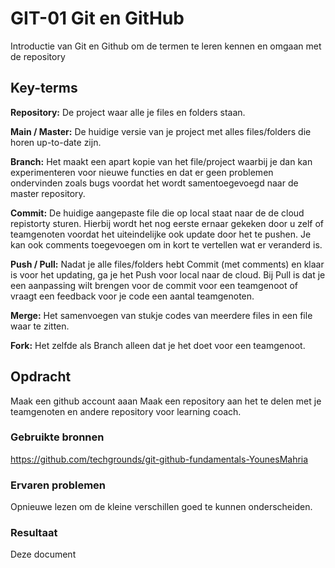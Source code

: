 # GIT-01 Git en GitHub
Introductie van Git en Github om de termen te leren kennen en omgaan met de repository

## Key-terms
**Repository:**
De project waar alle je files en folders staan.

**Main / Master:**
De huidige versie van je project met alles files/folders die horen up-to-date zijn.

**Branch:**
Het maakt een apart kopie van het file/project waarbij je dan kan experimenteren  voor nieuwe functies en dat er geen problemen ondervinden zoals bugs voordat het wordt samentoegevoegd naar de master repository. 

**Commit:**
De huidige aangepaste file die op local staat naar de de cloud repistorty sturen. Hierbij wordt het nog eerste ernaar gekeken door u zelf of teamgenoten voordat het uiteindelijke ook update door het te pushen. Je kan ook comments toegevoegen om in kort te vertellen wat er veranderd is.

**Push / Pull:**
Nadat je alle files/folders hebt Commit (met comments) en klaar is voor het updating, ga je het Push voor local naar de cloud. Bij Pull is dat je een aanpassing wilt brengen voor de commit voor een teamgenoot of vraagt een feedback voor je code een aantal teamgenoten.

**Merge:**
Het samenvoegen van stukje codes van meerdere files in een file waar te zitten.


**Fork:**
Het zelfde als Branch alleen dat je het doet voor een teamgenoot.


## Opdracht
Maak een github account aaan
Maak een repository aan het te delen met je teamgenoten en andere repository voor learning coach.

### Gebruikte bronnen
https://github.com/techgrounds/git-github-fundamentals-YounesMahria

### Ervaren problemen
Opnieuwe lezen om de kleine verschillen goed te kunnen onderscheiden.

### Resultaat
Deze document
